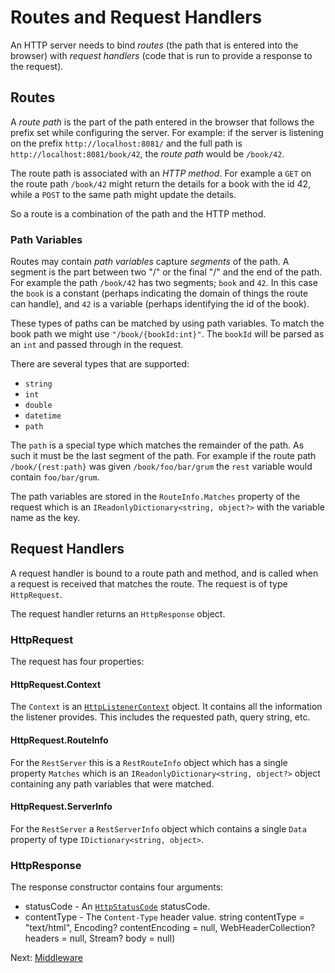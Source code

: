 # Routes and Request Handlers

An HTTP server needs to bind *routes* (the path that is entered into the browser)
with *request handlers* (code that is run to provide a response to the request).

## Routes

A *route path* is the part of the path entered in the browser that follows the prefix
set while configuring the server. For example: if the server is listening on the
prefix `http://localhost:8081/` and the full path is `http://localhost:8081/book/42`,
the *route path* would be `/book/42`.

The route path is associated with an *HTTP method*. For example a `GET` on the
route path `/book/42` might return the details for a book with the id 42,
while a `POST` to the same path might update the details.

So a route is a combination of the path and the HTTP method.

### Path Variables

Routes may contain *path variables* capture *segments* of the path. A segment is
the part between two "/" or the final "/" and the end of the path. For example
the path `/book/42` has two segments; `book` and `42`. In this case the `book`
is a constant (perhaps indicating the domain of things the route can handle),
and `42` is a variable (perhaps identifying the id of the book).

These types of paths can be matched by using path variables. To match the book
path we might use `"/book/{bookId:int}"`. The `bookId` will be parsed as an `int`
and passed through in the request.

There are several types that are supported:

* `string`
* `int`
* `double`
* `datetime`
* `path`

The `path` is a special type which matches the remainder of the path. As such it
must be the last segment of the path. For example if the route path
`/book/{rest:path}` was given `/book/foo/bar/grum` the `rest` variable would
contain `foo/bar/grum`.

The path variables are stored in the `RouteInfo.Matches` property of the request
which is an `IReadonlyDictionary<string, object?>` with the variable name as the
key.

## Request Handlers

A request handler is bound to a route path and method, and is called when a request
is received that matches the route. The request is of type `HttpRequest`. 

The request handler returns an `HttpResponse` object.

### HttpRequest

The request has four properties:

#### HttpRequest.Context

The `Context` is an [`HttpListenerContext`](https://learn.microsoft.com/en-us/dotnet/api/system.net.httplistenercontext)
object. It contains all the information the listener provides. This includes the
requested path, query string, etc.

#### HttpRequest.RouteInfo

For the `RestServer` this is a `RestRouteInfo` object which has a
single property `Matches` which is an `IReadonlyDictionary<string, object?>`
object containing any path variables that were matched.

#### HttpRequest.ServerInfo

For the `RestServer` a `RestServerInfo` object which contains a
single `Data` property of type `IDictionary<string, object>`.

### HttpResponse

The response constructor contains four arguments:

* statusCode - An [`HttpStatusCode`](https://learn.microsoft.com/en-us/dotnet/api/system.net.httpstatuscode) statusCode.
* contentType - The `Content-Type` header value.
            string contentType = "text/html",
            Encoding? contentEncoding = null,
            WebHeaderCollection? headers = null,
            Stream? body = null)

Next: [Middleware](../Middleware/README.md)
